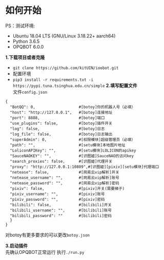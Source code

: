 # 如何开始
PS：测试环境:
- Ubuntu 18.04 LTS (GNU/Linux 3.18.22+ aarch64)  
- Python 3.6.5
- OPQBOT 6.0.0  

**1.下载项目或者克隆**  
- `git clone https://github.com/kitUIN/ioobot.git`
- 配置环境  
- `pip3 install -r requirements.txt -i https://pypi.tuna.tsinghua.edu.cn/simple`
**2.填写配置文件**  
文件`config.json`
```
{
  "BotQQ": 0,                   #[botoy]你的机器人号（必填）
  "host": "http://127.0.0.1",   #[botoy]连接地址
  "port": 8888,                 #[botoy]端口
  "use_plugins": false,         #[botoy]插件开关
  "log": false,                 #[botoy]日志
  "log_file": false,            #[botoy]日志输出
  "superAdmin": 0,              #[权限模块]超级管理员（必填）
  "path": "",                   #[setu模块]本地图片地址
  "LoliconAPIKey": "",          #[setu模块]LOLICON的apikey
  "SauceNAOKEY": "",            #[识图姬]SauceNAO的访问key
  "search_proxies": false,      #[识图姬]代理开关
  "proxy": "http://127.0.0.1:10809",#[识图姬][pixiv][setu模块]代理端口
  "netease": false,             #[网易云vip解析]开关
  "netease_username": "",       #[网易云vip解析]账号
  "netease_password": "",       #[网易云vip解析]密码
  "pixiv": false,               #[pixiv]开关(需要梯子)
  "pixiv_username": "",         #[pixiv]账号
  "pixiv_password": "",         #[pixiv]密码
  "bilibili": false,            #[bilibili]开关
  "bilibili_username": "",      #[bilibili]账号
  "bilibili_password": ""       #[bilibili]密码
  }
}
```
对botoy有更多要求的可以更改`botoy.json`

**3.启动插件**  
先确认OPQBOT正常运行
执行`./run.py`